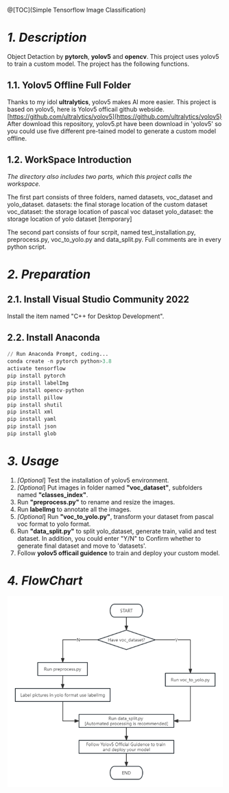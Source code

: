 @[TOC](Simple Tensorflow Image Classification)

# *1. Description*

Object Detaction by **pytorch**, **yolov5** and **opencv**.
This project uses yolov5 to train a custom model. The project has the following functions.
## 1.1. Yolov5 Offline Full Folder
Thanks to my idol **ultralytics**, yolov5 makes AI more easier. This project is based on yolov5, here is Yolov5 officail github webside.
[https://github.com/ultralytics/yolov5](https://github.com/ultralytics/yolov5)
After download this repository, yolov5.pt have been download in 'yolov5' so you could use five different pre-tained model to generate a custom model offline.
## 1.2. WorkSpace Introduction
*The directory also includes two parts, which this project calls the workspace.*

The first part consists of three folders, named datasets, voc_dataset and yolo_dataset.
datasets: the final storage location of the custom dataset
voc_dataset: the storage location of pascal voc dataset
yolo_dataset: the storage location of yolo dataset [temporary]

The second part consists of four scrpit, named test_installation.py, preprocess.py, voc_to_yolo.py and data_split.py. Full comments are in every python script.
# *2. Preparation*
## 2.1. Install Visual Studio Community 2022

Install the item named "C++ for Desktop Development".
## 2.2. Install Anaconda
```python
// Run Anaconda Prompt, coding...
conda create -n pytorch python>3.8
activate tensorflow
pip install pytorch
pip install labelImg
pip install opencv-python
pip install pillow
pip install shutil
pip install xml
pip install yaml
pip install json
pip install glob
```
# *3. Usage*
1. *[Optional*] Test the installation of yolov5 environment.
2. *[Optional*] Put images in folder named **"voc_dataset"**, subfolders named **"classes_index"**.	
3. Run **"preprocess.py"** to rename and resize the images.
4. Run **labelImg** to annotate all the images.
5. *[Optional*] Run **"voc_to_yolo.py"**, transform your dataset from pascal voc format to yolo format.
6. Run **"data_split.py"** to split yolo_dataset, generate train, valid and test dataset. In addition, you could enter "Y/N" to Confirm whether to generate final dataset and move to 'datasets'.
7. Follow **yolov5 officail guidence** to train and deploy your custom model.

 # *4. FlowChart*
 ![在这里插入图片描述](https://github.com/icexiaoyou/Yolov5-Object-Detection/blob/master/Yolov5-Object-detection.png)
